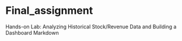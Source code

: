 # Final_assignment
Hands-on Lab: Analyzing Historical Stock/Revenue Data and Building a Dashboard
Markdown
